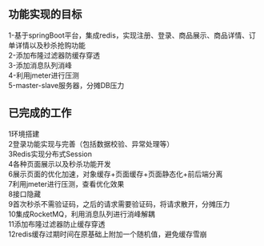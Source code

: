 ## 功能实现的目标

1-基于springBoot平台，集成redis，实现注册、登录、商品展示、商品详情、订单详情以及秒杀抢购功能  
2-添加布隆过滤器防缓存穿透  
3-添加消息队列消峰  
4-利用jmeter进行压测  
5-master-slave服务器，分摊DB压力  

## 已完成的工作

1环境搭建  
2登录功能实现与完善（包括数据校验、异常处理等）  
3Redis实现分布式Session  
4各种页面展示以及秒杀功能开发  
6展示页面的优化加速，对象缓存+页面缓存+页面静态化+前后端分离  
7利用jmeter进行压测，查看优化效果  
8接口隐藏  
9首次秒杀不需验证码，之后的请求需要验证码，将请求散开，分摊压力   
10集成RocketMQ，利用消息队列进行消峰解耦    
11添加布隆过滤器防止缓存穿透  
12redis缓存过期时间在原基础上附加一个随机值，避免缓存雪崩  

